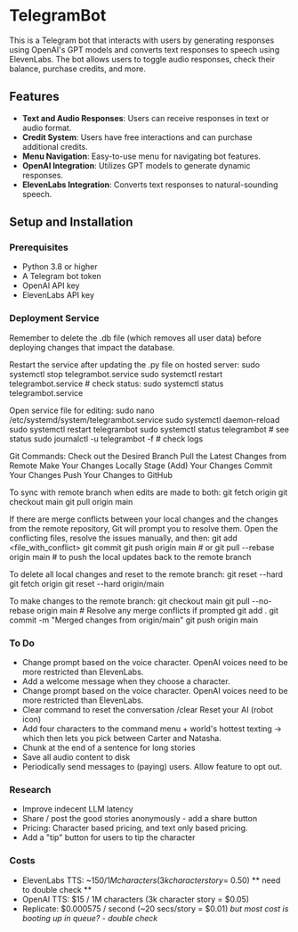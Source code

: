 # TelegramBot

This is a Telegram bot that interacts with users by generating responses using OpenAI's GPT models and converts text responses to speech using ElevenLabs. The bot allows users to toggle audio responses, check their balance, purchase credits, and more.

## Features

- **Text and Audio Responses**: Users can receive responses in text or audio format.
- **Credit System**: Users have free interactions and can purchase additional credits.
- **Menu Navigation**: Easy-to-use menu for navigating bot features.
- **OpenAI Integration**: Utilizes GPT models to generate dynamic responses.
- **ElevenLabs Integration**: Converts text responses to natural-sounding speech.

## Setup and Installation

### Prerequisites

- Python 3.8 or higher
- A Telegram bot token
- OpenAI API key
- ElevenLabs API key



### Deployment Service
Remember to delete the .db file (which removes all user data) before deploying changes that impact the database.

Restart the service after updating the .py file on hosted server:
sudo systemctl stop telegrambot.service
sudo systemctl restart telegrambot.service # check status: sudo systemctl status telegrambot.service


Open service file for editing:
sudo nano /etc/systemd/system/telegrambot.service
sudo systemctl daemon-reload
sudo systemctl restart telegrambot 
sudo systemctl status telegrambot # see status
sudo journalctl -u telegrambot -f # check logs

Git Commands:
Check out the Desired Branch
Pull the Latest Changes from Remote
Make Your Changes Locally
Stage (Add) Your Changes
Commit Your Changes
Push Your Changes to GitHub

To sync with remote branch when edits are made to both:
git fetch origin
git checkout main
git pull origin main

If there are merge conflicts between your local changes and the changes from the remote repository, Git will prompt you to resolve them. Open the conflicting files, resolve the issues manually, and then:
git add <file_with_conflict>
git commit
git push origin main # or git pull --rebase origin main #  to push the local updates back to the remote branch


To delete all local changes and reset to the remote branch:
git reset --hard
git fetch origin
git reset --hard origin/main

To make changes to the remote branch:
git checkout main
git pull --no-rebase origin main # Resolve any merge conflicts if prompted
git add .
git commit -m "Merged changes from origin/main"
git push origin main

### To Do

- Change prompt based on the voice character. OpenAI voices need to be more restricted than ElevenLabs.
- Add a welcome message when they choose a character. 
- Change prompt based on the voice character. OpenAI voices need to be more restricted than ElevenLabs.
- Clear command to reset the conversation /clear Reset your AI (robot icon)
- Add four characters to the command menu + world's hottest texting -> which then lets you pick between Carter and Natasha.
- Chunk at the end of a sentence for long stories
- Save all audio content to disk
- Periodically send messages to (paying) users. Allow feature to opt out.




### Research

- Improve indecent LLM latency
- Share / post the good stories anonymously - add a share button 
- Pricing: Character based pricing, and text only based pricing. 
- Add a "tip" button for users to tip the character


### Costs

- ElevenLabs TTS: ~$150 / 1M characters(3k character story =~$0.50) ** need to double check **
- OpenAI TTS: $15 / 1M characters (3k character story = $0.05)
- Replicate: $0.000575 / second (~20 secs/story = $0.01) *but most cost is booting up in queue? - double check*